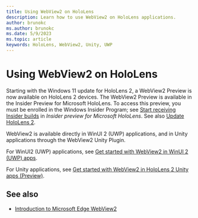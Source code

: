 ```yaml
---
title: Using WebView2 on HoloLens
description: Learn how to use WebView2 on HoloLens applications.
author: brunokc
ms.author: brunokc
ms.date: 5/9/2023
ms.topic: article
keywords: HoloLens, WebView2, Unity, UWP
---
```


# Using WebView2 on HoloLens

Starting with the Windows 11 update for HoloLens 2, a WebView2 Preview is now available on HoloLens 2 devices.  The WebView2 Preview is available in the Insider Preview for Microsoft HoloLens.  To access this preview, you must be enrolled in the Windows Insider Program; see [Start receiving Insider builds](/hololens/hololens-insider#start-receiving-insider-builds) in _Insider preview for Microsoft HoloLens_.  See also [Update HoloLens 2](/hololens/hololens-update-hololens).

WebView2 is available directly in WinUI 2 (UWP) applications, and in Unity applications through the WebView2 Unity Plugin.

For WinUI2 (UWP) applications, see [Get started with WebView2 in WinUI 2 (UWP) apps](/microsoft-edge/webview2/get-started/winui2).

For Unity applications, see [Get started with WebView2 in HoloLens 2 Unity apps (Preview)](/microsoft-edge/webview2/get-started/hololens2).

## See also

* [Introduction to Microsoft Edge WebView2](/microsoft-edge/webview2/)
